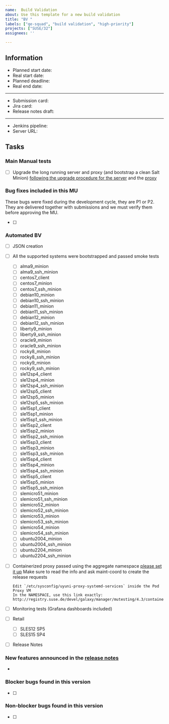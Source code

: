 ```yaml
---
name:  Build Validation
about: Use this template for a new build validation
title: "BV "
labels: ["qe-squad", "build validation", "high-priority"]
projects: ["SUSE/32"]
assignees: ''

---
```


## Information

* Planned start date:
* Real start date:
* Planned deadline:
* Real end date:

---

* Submission card:
* Jira card:
* Release notes draft:

---

* Jenkins pipeline:
* Server URL:

## Tasks

### Main Manual tests

  - [ ] Upgrade the long running server and proxy (and bootstrap a clean Salt Minion) [following the upgrade procedure for the server](https://documentation.suse.com/external-tree/en-us/suma/4.3/en/suse-manager/installation-and-upgrade/upgrade-intro.html) and the [proxy](https://documentation.suse.com/external-tree/en-us/suma/4.3/en/suse-manager/installation-and-upgrade/proxy-y-z.html#_update_the_proxy_z)

### Bug fixes included in this MU

These bugs were fixed during the development cycle, they are P1 or P2.
They are delivered together with submissions and we must verify them before approving the MU.

- [ ]

### Automated BV

  - [ ] JSON creation
  - [ ] All the supported systems were bootstrapped and passed smoke tests
    - [ ] alma9_minion
    - [ ] alma9_ssh_minion
    - [ ] centos7_client
    - [ ] centos7_minion
    - [ ] centos7_ssh_minion
    - [ ] debian10_minion
    - [ ] debian10_ssh_minion
    - [ ] debian11_minion
    - [ ] debian11_ssh_minion
    - [ ] debian12_minion
    - [ ] debian12_ssh_minion
    - [ ] liberty9_minion
    - [ ] liberty9_ssh_minion
    - [ ] oracle9_minion
    - [ ] oracle9_ssh_minion
    - [ ] rocky8_minion
    - [ ] rocky8_ssh_minion
    - [ ] rocky9_minion
    - [ ] rocky9_ssh_minion
    - [ ] sle12sp4_client
    - [ ] sle12sp4_minion
    - [ ] sle12sp4_ssh_minion
    - [ ] sle12sp5_client
    - [ ] sle12sp5_minion
    - [ ] sle12sp5_ssh_minion
    - [ ] sle15sp1_client
    - [ ] sle15sp1_minion
    - [ ] sle15sp1_ssh_minion
    - [ ] sle15sp2_client
    - [ ] sle15sp2_minion
    - [ ] sle15sp2_ssh_minion
    - [ ] sle15sp3_client
    - [ ] sle15sp3_minion
    - [ ] sle15sp3_ssh_minion
    - [ ] sle15sp4_client
    - [ ] sle15sp4_minion
    - [ ] sle15sp4_ssh_minion
    - [ ] sle15sp5_client
    - [ ] sle15sp5_minion
    - [ ] sle15sp5_ssh_minion
    - [ ] slemicro51_minion
    - [ ] slemicro51_ssh_minion
    - [ ] slemicro52_minion
    - [ ] slemicro52_ssh_minion
    - [ ] slemicro53_minion
    - [ ] slemicro53_ssh_minion
    - [ ] slemicro54_minion
    - [ ] slemicro54_ssh_minion
    - [ ] ubuntu2004_minion
    - [ ] ubuntu2004_ssh_minion
    - [ ] ubuntu2204_minion
    - [ ] ubuntu2204_ssh_minion
  - [ ] Containerized proxy passed using the aggregate namespace [please set it up](https://confluence.suse.com/display/SUSEMANAGER/MI+process+for+Containerized+components#MIprocessforContainerizedcomponents-Finalcurrentsolution)
    Make sure to read the info and ask maint-coord to create the release requests

    ```
    Edit `/etc/sysconfig/uyuni-proxy-systemd-services` inside the Pod Proxy VM
    In the NAMESPACE, use this link exactly:
    http://registry.suse.de/devel/galaxy/manager/mutesting/4.3/containers/suse/manager/4.3/

    ```

  - [ ] Monitoring tests (Grafana dashboards included)
  - [ ] Retail
    - [ ] SLES12 SP5
    - [ ] SLES15 SP4
  - [ ] Release Notes

### New features announced in the [release notes]()

-

### Blocker bugs found in this version

- [ ]

### Non-blocker bugs found in this version

- [ ]

